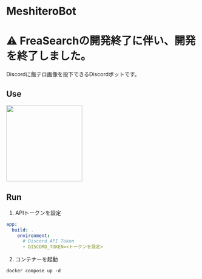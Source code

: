 # MeshiteroBot

#  ⚠ FreaSearchの開発終了に伴い、開発を終了しました。

Discordに飯テロ画像を投下できるDiscordボットです。

## Use

<a href="https://aka.ablaze.one/meshiterobot" target="_blank" rel="noopener noreferrer"><img src="https://user-images.githubusercontent.com/67790884/186777559-8f6a771c-5725-4723-976e-3fe0911c48a7.png" width="200px"></a>

## Run

1. APIトークンを設定

```yml
app:
  build: .
    environment:
      # Discord API Token
      - DISCORD_TOKEN=<トークンを設定>
```

2. コンテナーを起動

```
docker compose up -d
```

